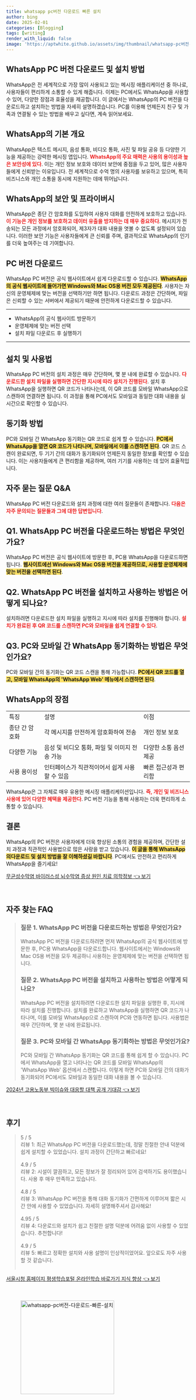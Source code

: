 ```yaml
---
title: whatsapp pc버전 다운로드 빠른 설치
author: bing
date: 2025-02-01
categories: [Blogging]
tags: [writing]
render_with_liquid: false
image: 'https://aptwhite.github.io/assets/img/thumbnail/whatsapp-pc버전-다운로드-빠른-설치.webp'
---
```



<h2 id='WhatsApp_PC_다운로드_및_설치'>WhatsApp PC 버전 다운로드 및 설치 방법</h2>

<p>WhatsApp은 전 세계적으로 가장 많이 사용되고 있는 메시징 애플리케이션 중 하나로, 사용자들이 편리하게 소통할 수 있게 해줍니다. 이제는 PC에서도 WhatsApp을 사용할 수 있어, 다양한 장점과 효율성을 제공합니다. 이 글에서는 WhatsApp의 PC 버전을 다운로드하고 설치하는 방법을 자세히 설명하겠습니다. PC를 이용해 언제든지 친구 및 가족과 연결될 수 있는 방법을 배우고 싶다면, 계속 읽어보세요.</p>

<h2 id='WhatsApp_기본_개요'>WhatsApp의 기본 개요</h2>

<p>WhatsApp은 텍스트 메시지, 음성 통화, 비디오 통화, 사진 및 파일 공유 등 다양한 기능을 제공하는 강력한 메시징 앱입니다. <b><span style="color: #ee2323;">WhatsApp의 주요 매력은 사용의 용이성과 높은 보안성에 있다</b></span>. 이는 개인 정보 보호와 데이터 보안에 중점을 두고 있어, 많은 사용자들에게 신뢰받는 이유입니다. 전 세계적으로 수억 명의 사용자를 보유하고 있으며, 특히 비즈니스와 개인 소통을 동시에 지원하는 데에 뛰어납니다.</p>

<h2 id='WhatsApp_보안_및_프라이버시'>WhatsApp의 보안 및 프라이버시</h2>

<p>WhatsApp은 종단 간 암호화를 도입하여 사용자 대화를 안전하게 보호하고 있습니다. <b><span style="color: #ee2323;">이 기능은 개인 정보를 보호하고 데이터 유출을 방지하는 데 매우 중요하다</b></span>. 메시지가 전송되는 모든 과정에서 암호화되어, 제3자가 대화 내용을 엿볼 수 없도록 설정되어 있습니다. 이러한 보안 기능은 사용자들에게 큰 신뢰를 주며, 결과적으로 WhatsApp의 인기를 더욱 높여주는 데 기여합니다.</p>

<h2 id='WhatsApp_PC_버전_다운로드'>PC 버전 다운로드</h2>

<p>WhatsApp PC 버전은 공식 웹사이트에서 쉽게 다운로드할 수 있습니다. <b><span style="background-color: #ffe066;">WhatsApp의 공식 웹사이트에 들어가면 Windows와 Mac OS용 버전 모두 제공된다</b></span>. 사용자는 자신의 운영체제에 맞는 버전을 선택하기만 하면 됩니다. 다운로드 과정은 간단하며, 파일은 신뢰할 수 있는 서버에서 제공되기 때문에 안전하게 다운로드할 수 있습니다.</p>

<hr />

<ul>
    <li>WhatsApp의 공식 웹사이트 방문하기</li>
    <li>운영체제에 맞는 버전 선택</li>
    <li>설치 파일 다운로드 후 실행하기</li>
</ul>

<hr />

<h2 id='WhatsApp_설치_및_사용법'>설치 및 사용법</h2>

<p>WhatsApp PC 버전의 설치 과정은 매우 간단하며, 몇 분 내에 완료할 수 있습니다. <b><span style="color: #ee2323;">다운로드한 설치 파일을 실행하면 간단한 지시에 따라 설치가 진행된다</b></span>. 설치 후 WhatsApp을 실행하면 QR 코드가 나타나는데, 이 QR 코드를 모바일 WhatsApp으로 스캔하여 연결하면 됩니다. 이 과정을 통해 PC에서도 모바일과 동일한 대화 내용을 실시간으로 확인할 수 있습니다.</p>

<h2 id='WhatsApp_동기화_방법'>동기화 방법</h2>

<p>PC와 모바일 간 WhatsApp 동기화는 QR 코드로 쉽게 할 수 있습니다. <b><span style="background-color: #ffe066;">PC에서 WhatsApp을 열면 QR 코드가 나타나며, 모바일에서 이를 스캔하면 된다</b></span>. QR 코드 스캔이 완료되면, 두 기기 간의 대화가 동기화되어 언제든지 동일한 정보를 확인할 수 있습니다. 이는 사용자들에게 큰 편리함을 제공하며, 여러 기기를 사용하는 데 있어 효율적입니다.</p>

<h2 id='자주_묻는_질문'>자주 묻는 질문 Q&A</h2>

<p>WhatsApp PC 버전 다운로드와 설치 과정에 대한 여러 질문들이 존재합니다. <b><span style="color: #ee2323;">다음은 자주 문의되는 질문들과 그에 대한 답변입니다</b></span>.</p>

<h2 id='질문_1'>Q1. WhatsApp PC 버전을 다운로드하는 방법은 무엇인가요?</h2>

<p>WhatsApp PC 버전은 공식 웹사이트에 방문한 후, PC용 WhatsApp을 다운로드하면 됩니다. <b><span style="background-color: #ffe066;">웹사이트에선 Windows와 Mac OS용 버전을 제공하므로, 사용할 운영체제에 맞는 버전을 선택하면 된다</b></span>.</p>

<h2 id='질문_2'>Q2. WhatsApp PC 버전을 설치하고 사용하는 방법은 어떻게 되나요?</h2>

<p>설치하려면 다운로드한 설치 파일을 실행하고 지시에 따라 설치를 진행해야 합니다. <b><span style="color: #ee2323;">설치가 완료된 후 QR 코드를 스캔하면 PC와 모바일을 쉽게 연결할 수 있다</b></span>.</p>

<h2 id='질문_3'>Q3. PC와 모바일 간 WhatsApp 동기화하는 방법은 무엇인가요?</h2>

<p>PC와 모바일 간의 동기화는 QR 코드 스캔을 통해 가능합니다. <b><span style="background-color: #ffe066;">PC에서 QR 코드를 열고, 모바일 WhatsApp의 'WhatsApp Web' 메뉴에서 스캔하면 된다</b></span>.</p>

<h2 id='WhatsApp의_장점'>WhatsApp의 장점</h2>

<table>
    <tr>
        <td>특징</td>
        <td>설명</td>
        <td>이점</td>
    </tr>
    <tr>
        <td>종단 간 암호화</td>
        <td>각 메시지를 안전하게 암호화하여 전송</td>
        <td>개인 정보 보호</td>
    </tr>
    <tr>
        <td>다양한 기능</td>
        <td>음성 및 비디오 통화, 파일 및 이미지 전송 가능</td>
        <td>다양한 소통 옵션 제공</td>
    </tr>
    <tr>
        <td>사용 용이성</td>
        <td>인터페이스가 직관적이어서 쉽게 사용할 수 있음</td>
        <td>빠른 접근성과 편리함</td>
    </tr>
</table>

<p>WhatsApp은 그 자체로 매우 유용한 메시징 애플리케이션입니다. <b><span style="color: #ee2323;">즉, 개인 및 비즈니스 사용에 있어 다양한 혜택을 제공한다</b></span>. PC 버전 기능을 통해 사용자는 더욱 편리하게 소통할 수 있습니다.</p>

<h2 id='결론'>결론</h2>

<p>WhatsApp의 PC 버전은 사용자에게 더욱 향상된 소통의 경험을 제공하며, 간단한 설치 과정과 직관적인 사용법으로 많은 사랑을 받고 있습니다. <b><span style="background-color: #ffe066;">이 글을 통해 WhatsApp의다운로드 및 설치 방법을 잘 이해하셨길 바랍니다</b></span>. PC에서도 안전하고 편리하게 WhatsApp을 즐기세요!</p>


<p><a class="click-button" title="무균성수막염 바이러스성 뇌수막염 증상 원인 치료 의학정보" href="https://aptwhite.github.io/posts/%EB%AC%B4%EA%B7%A0%EC%84%B1%EC%88%98%EB%A7%89%EC%97%BC-%EB%B0%94%EC%9D%B4%EB%9F%AC%EC%8A%A4%EC%84%B1-%EB%87%8C%EC%88%98%EB%A7%89%EC%97%BC-%EC%A6%9D%EC%83%81-%EC%9B%90%EC%9D%B8-%EC%B9%98%EB%A3%8C-%EC%9D%98%ED%95%99%EC%A0%95%EB%B3%B4/" rel="dofollow">무균성수막염 바이러스성 뇌수막염 증상 원인 치료 의학정보 👈 보기</a></p><br>
<h2 id='자주_찾는_FAQ'>자주 찾는 FAQ</h2>
<div itemscope="" itemtype="https://schema.org/FAQPage"> 
<blockquote> 
<div itemscope="" itemprop="mainEntity" itemtype="https://schema.org/Question"> 
<h3 itemprop="name">질문 1. WhatsApp PC 버전을 다운로드하는 방법은 무엇인가요?</h3> 
<div itemscope="" itemprop="acceptedAnswer" itemtype="https://schema.org/Answer"> 
<span itemprop="text"> 
<p>WhatsApp PC 버전을 다운로드하려면 먼저 WhatsApp의 공식 웹사이트에 방문한 후, PC용 WhatsApp을 다운로드합니다. 웹사이트에서는 Windows와 Mac OS용 버전을 모두 제공하니 사용하는 운영체제에 맞는 버전을 선택하면 됩니다.</p> 
</span> 
</div> 
</div> 

<div itemscope="" itemprop="mainEntity" itemtype="https://schema.org/Question"> 
<h3 itemprop="name">질문 2. WhatsApp PC 버전을 설치하고 사용하는 방법은 어떻게 되나요?</h3> 
<div itemscope="" itemprop="acceptedAnswer" itemtype="https://schema.org/Answer"> 
<span itemprop="text"> 
<p>WhatsApp PC 버전을 설치하려면 다운로드한 설치 파일을 실행한 후, 지시에 따라 설치를 진행합니다. 설치를 완료하고 WhatsApp을 실행하면 QR 코드가 나타나며, 이를 모바일 WhatsApp으로 스캔하여 PC와 연동하면 됩니다. 사용법은 매우 간단하며, 몇 분 내에 완료됩니다.</p> 
</span> 
</div> 
</div> 

<div itemscope="" itemprop="mainEntity" itemtype="https://schema.org/Question"> 
<h3 itemprop="name">질문 3. PC와 모바일 간 WhatsApp 동기화하는 방법은 무엇인가요?</h3> 
<div itemscope="" itemprop="acceptedAnswer" itemtype="https://schema.org/Answer"> 
<span itemprop="text"> 
<p>PC와 모바일 간 WhatsApp 동기화는 QR 코드를 통해 쉽게 할 수 있습니다. PC에서 WhatsApp을 열고 나타나는 QR 코드를 모바일 WhatsApp의 'WhatsApp Web' 옵션에서 스캔합니다. 이렇게 하면 PC와 모바일 간의 대화가 동기화되어 PC에서도 모바일과 동일한 대화 내용을 볼 수 있습니다.</p> 
</span> 
</div> 
</div> 

</blockquote> 
</div>
<p><a class="click-button" title="2024년 고용노동부 빅이슈와 대응할 대책 공개 기대감" href="https://aptwhite.github.io/posts/2024%EB%85%84-%EA%B3%A0%EC%9A%A9%EB%85%B8%EB%8F%99%EB%B6%80-%EB%B9%85%EC%9D%B4%EC%8A%88%EC%99%80-%EB%8C%80%EC%9D%91%ED%95%A0-%EB%8C%80%EC%B1%85-%EA%B3%B5%EA%B0%9C-%EA%B8%B0%EB%8C%80%EA%B0%90/" rel="dofollow">2024년 고용노동부 빅이슈와 대응할 대책 공개 기대감 👈 보기</a></p><br>
<h2 id='후기'>후기</h2>
<div itemscope itemtype="https://schema.org/Product">
  <blockquote>
  <div itemprop="review" itemscope itemtype="https://schema.org/Review">
      <div itemprop="reviewRating" itemscope itemtype="https://schema.org/Rating"> <span itemprop="ratingValue">5</span> / <span itemprop="bestRating">5</span> </div>
      <span itemprop="reviewBody">리뷰 1: 최근 WhatsApp PC 버전을 다운로드했는데, 정말 친절한 안내 덕분에 쉽게 설치할 수 있었습니다. 설치 과정이 간단하고 빠르네요!</span>
  </div>
  <br>
  <div itemprop="review" itemscope itemtype="https://schema.org/Review">
      <div itemprop="reviewRating" itemscope itemtype="https://schema.org/Rating"> <span itemprop="ratingValue">4.9</span> / <span itemprop="bestRating">5</span> </div>
      <span itemprop="reviewBody">리뷰 2: 시설이 깔끔하고, 모든 정보가 잘 정리되어 있어 검색하기도 용이했습니다. 사용 후 매우 만족하고 있습니다.</span>
  </div>
  <br>
  <div itemprop="review" itemscope itemtype="https://schema.org/Review">
      <div itemprop="reviewRating" itemscope itemtype="https://schema.org/Rating"> <span itemprop="ratingValue">4.8</span> / <span itemprop="bestRating">5</span> </div>
      <span itemprop="reviewBody">리뷰 3: WhatsApp PC 버전을 통해 대화 동기화가 간편하게 이루어져 짧은 시간 안에 사용할 수 있었습니다. 자세히 설명해주셔서 감사해요!</span>
  </div>
  <br>
  <div itemprop="review" itemscope itemtype="https://schema.org/Review">
      <div itemprop="reviewRating" itemscope itemtype="https://schema.org/Rating"> <span itemprop="ratingValue">4.95</span> / <span itemprop="bestRating">5</span> </div>
      <span itemprop="reviewBody">리뷰 4: 다운로드와 설치가 쉽고 친절한 설명 덕분에 어려움 없이 사용할 수 있었습니다. 추천합니다!</span>
  </div>
  <br>
  <div itemprop="review" itemscope itemtype="https://schema.org/Review">
      <div itemprop="reviewRating" itemscope itemtype="https://schema.org/Rating"> <span itemprop="ratingValue">4.9</span> / <span itemprop="bestRating">5</span> </div>
      <span itemprop="reviewBody">리뷰 5: 빠르고 정확한 설치와 사용 설명이 인상적이었어요. 앞으로도 자주 사용할 것 같습니다.</span>
  </div>
  <br>
  </blockquote>
</div>
<p><a class="click-button" title="서울시청 홈페이지 평생학습포털 온라인학습 바로가기 지식 향상" href="https://aptwhite.github.io/posts/%EC%84%9C%EC%9A%B8%EC%8B%9C%EC%B2%AD-%ED%99%88%ED%8E%98%EC%9D%B4%EC%A7%80-%ED%8F%89%EC%83%9D%ED%95%99%EC%8A%B5%ED%8F%AC%ED%84%B8-%EC%98%A8%EB%9D%BC%EC%9D%B8%ED%95%99%EC%8A%B5-%EB%B0%94%EB%A1%9C%EA%B0%80%EA%B8%B0-%EC%A7%80%EC%8B%9D-%ED%96%A5%EC%83%81/" rel="dofollow">서울시청 홈페이지 평생학습포털 온라인학습 바로가기 지식 향상 👈 보기</a></p><br>
<figure class="image"><img src="https://aptwhite.github.io/assets/img/thumbnail/whatsapp-pc버전-다운로드-빠른-설치.webp" alt="whatsapp-pc버전-다운로드-빠른-설치" width="256" height="256"></figure>